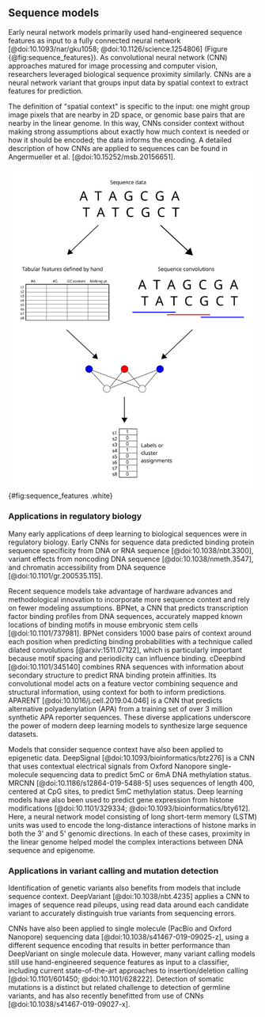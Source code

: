 ## Sequence models

Early neural network models primarily used hand-engineered sequence features as input to a fully connected neural network [@doi:10.1093/nar/gku1058; @doi:10.1126/science.1254806] (Figure {@fig:sequence_features}).
As convolutional neural network (CNN) approaches matured for image processing and computer vision, researchers leveraged biological sequence proximity similarly.
CNNs are a neural network variant that groups input data by spatial context to extract features for prediction.

The definition of "spatial context" is specific to the input: one might group image pixels that are nearby in 2D space, or genomic base pairs that are nearby in the linear genome.
In this way, CNNs consider context without making strong assumptions about exactly how much context is needed or how it should be encoded; the data informs the encoding.
A detailed description of how CNNs are applied to sequences can be found in Angermueller et al. [@doi:10.15252/msb.20156651].

![Depiction of contrasting approaches to extracting features from DNA or RNA sequence data. Early models defined features of interest by hand based on prior knowledge about the prediction or clustering problem of interest, such as GC content or sequence melting point. Convolutional models use sequence convolutions to derive features directly from sequence proximity, without requiring quantities of interest to be identified before the model is trained.](images/sequence_features.svg){#fig:sequence_features .white}

### Applications in regulatory biology

Many early applications of deep learning to biological sequences were in regulatory biology.
Early CNNs for sequence data predicted binding protein sequence specificity from DNA or RNA sequence [@doi:10.1038/nbt.3300], variant effects from noncoding DNA sequence [@doi:10.1038/nmeth.3547], and chromatin accessibility from DNA sequence [@doi:10.1101/gr.200535.115].

Recent sequence models take advantage of hardware advances and methodological innovation to incorporate more sequence context and rely on fewer modeling assumptions.
BPNet, a CNN that predicts transcription factor binding profiles from DNA sequences, accurately mapped known locations of binding motifs in mouse embryonic stem cells [@doi:10.1101/737981].
BPNet considers 1000 base pairs of context around each position when predicting binding probabilities with a technique called dilated convolutions [@arxiv:1511.07122], which is particularly important because motif spacing and periodicity can influence binding.
cDeepbind [@doi:10.1101/345140] combines RNA sequences with information about secondary structure to predict RNA binding protein affinities.
Its convolutional model acts on a feature vector combining sequence and structural information, using context for both to inform predictions.
APARENT [@doi:10.1016/j.cell.2019.04.046] is a CNN that predicts alternative polyadenylation (APA) from a training set of over 3 million synthetic APA reporter sequences.
These diverse applications underscore the power of modern deep learning models to synthesize large sequence datasets.

Models that consider sequence context have also been applied to epigenetic data.
DeepSignal [@doi:10.1093/bioinformatics/btz276] is a CNN that uses contextual electrical signals from Oxford Nanopore single-molecule sequencing data to predict 5mC or 6mA DNA methylation status.
MRCNN [@doi:10.1186/s12864-019-5488-5] uses sequences of length 400, centered at CpG sites, to predict 5mC methylation status.
Deep learning models have also been used to predict gene expression from histone modifications [@doi:10.1101/329334; @doi:10.1093/bioinformatics/bty612].
Here, a neural network model consisting of long short-term memory (LSTM) units was used to encode the long-distance interactions of histone marks in both the 3' and 5' genomic directions.
In each of these cases, proximity in the linear genome helped model the complex interactions between DNA sequence and epigenome.

### Applications in variant calling and mutation detection

Identification of genetic variants also benefits from models that include sequence context.
DeepVariant [@doi:10.1038/nbt.4235] applies a CNN to images of sequence read pileups, using read data around each candidate variant to accurately distinguish true variants from sequencing errors.
<!-- could mention GATK4 here which uses a CNN, although nothing has been published? -->
<!-- https://gatkforums.broadinstitute.org/gatk/discussion/10996/deep-learning-in-gatk4 -->
CNNs have also been applied to single molecule (PacBio and Oxford Nanopore) sequencing data [@doi:10.1038/s41467-019-09025-z], using a different sequence encoding that results in better performance than DeepVariant on single molecule data.
However, many variant calling models still use hand-engineered sequence features as input to a classifier, including current state-of-the-art approaches to insertion/deletion calling [@doi:10.1101/601450; @doi:10.1101/628222].
Detection of somatic mutations is a distinct but related challenge to detection of germline variants, and has also recently benefitted from use of CNNs [@doi:10.1038/s41467-019-09027-x].

